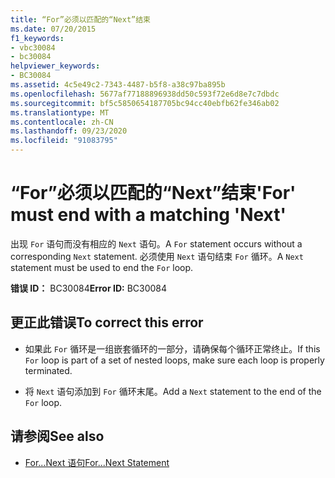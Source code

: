 ```yaml
---
title: “For”必须以匹配的“Next”结束
ms.date: 07/20/2015
f1_keywords:
- vbc30084
- bc30084
helpviewer_keywords:
- BC30084
ms.assetid: 4c5e49c2-7343-4487-b5f8-a38c97ba895b
ms.openlocfilehash: 5677af77188896938dd50c593f72e6d8e7c7dbdc
ms.sourcegitcommit: bf5c5850654187705bc94cc40ebfb62fe346ab02
ms.translationtype: MT
ms.contentlocale: zh-CN
ms.lasthandoff: 09/23/2020
ms.locfileid: "91083795"
---
```

# <a name="for-must-end-with-a-matching-next"></a><span data-ttu-id="6b6fe-102">“For”必须以匹配的“Next”结束</span><span class="sxs-lookup"><span data-stu-id="6b6fe-102">'For' must end with a matching 'Next'</span></span>

<span data-ttu-id="6b6fe-103">出现 `For` 语句而没有相应的 `Next` 语句。</span><span class="sxs-lookup"><span data-stu-id="6b6fe-103">A `For` statement occurs without a corresponding `Next` statement.</span></span> <span data-ttu-id="6b6fe-104">必须使用 `Next` 语句结束 `For` 循环。</span><span class="sxs-lookup"><span data-stu-id="6b6fe-104">A `Next` statement must be used to end the `For` loop.</span></span>  
  
 <span data-ttu-id="6b6fe-105">**错误 ID：** BC30084</span><span class="sxs-lookup"><span data-stu-id="6b6fe-105">**Error ID:** BC30084</span></span>  
  
## <a name="to-correct-this-error"></a><span data-ttu-id="6b6fe-106">更正此错误</span><span class="sxs-lookup"><span data-stu-id="6b6fe-106">To correct this error</span></span>  
  
- <span data-ttu-id="6b6fe-107">如果此 `For` 循环是一组嵌套循环的一部分，请确保每个循环正常终止。</span><span class="sxs-lookup"><span data-stu-id="6b6fe-107">If this `For` loop is part of a set of nested loops, make sure each loop is properly terminated.</span></span>  
  
- <span data-ttu-id="6b6fe-108">将 `Next` 语句添加到 `For` 循环末尾。</span><span class="sxs-lookup"><span data-stu-id="6b6fe-108">Add a `Next` statement to the end of the `For` loop.</span></span>  
  
## <a name="see-also"></a><span data-ttu-id="6b6fe-109">请参阅</span><span class="sxs-lookup"><span data-stu-id="6b6fe-109">See also</span></span>

- [<span data-ttu-id="6b6fe-110">For...Next 语句</span><span class="sxs-lookup"><span data-stu-id="6b6fe-110">For...Next Statement</span></span>](../language-reference/statements/for-next-statement.md)
